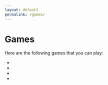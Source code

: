 ```yaml
---
layout: default
permalink: /games/
---
```

<h1>Games</h1>
<p>Here are the following games that you can play:</p>
<ul>
<li></li>
<li></li>
<li></li>
<li></li>
</ul>
